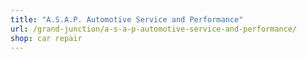 ```yaml
---
title: "A.S.A.P. Automotive Service and Performance"
url: /grand-junction/a-s-a-p-automotive-service-and-performance/
shop: car repair
---
```

